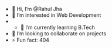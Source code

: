 - 👋 Hi, I’m @Rahul Jha
- 👀 I’m interested in Web Development
- - 🌱 I’m currently learning B.Tech
- 💞️ I’m looking to collaborate on projects
- ⚡ Fun fact: 404

<!---
rudellll123/rudellll123 is a ✨ special ✨ repository because its `README.md` (this file) appears on your GitHub profile.
You can click the Preview link to take a look at your changes.
--->
